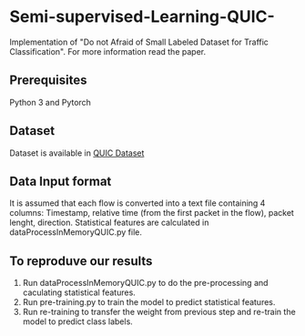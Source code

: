 # Semi-supervised-Learning-QUIC-
Implementation of "Do not Afraid of Small Labeled Dataset for Traffic Classification". For more information read the paper.
## Prerequisites
Python 3 and Pytorch
## Dataset
Dataset is available in [QUIC Dataset](https://drive.google.com/drive/folders/1Pvev0hJ82usPh6dWDlz7Lv8L6h3JpWhE)
## Data Input format
It is assumed that each flow is converted into a text file containing 4 columns: Timestamp, relative time (from the first packet in the flow), packet lenght, direction. 
Statistical features are calculated in dataProcessInMemoryQUIC.py file.
## To reproduve our results
1. Run dataProcessInMemoryQUIC.py to do the pre-processing and caculating statistical features.
2. Run pre-training.py to train the model to predict statistical features.
3. Run re-training to transfer the weight from previous step and re-train the model to predict class labels.
